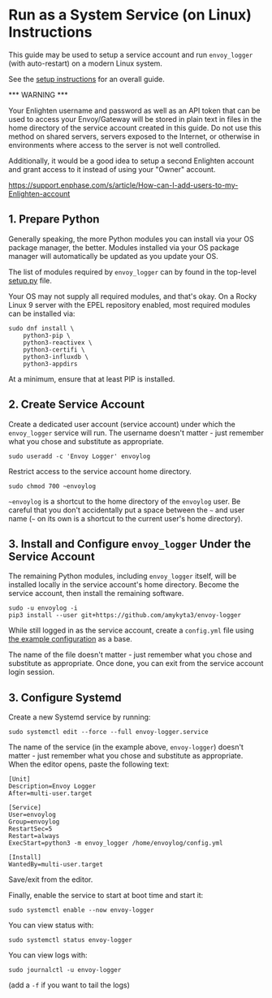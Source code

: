 # Run as a System Service (on Linux) Instructions

This guide may be used to setup a service account and run `envoy_logger` (with
auto-restart) on a modern Linux system.

See the [setup instructions](https://github.com/amykyta3/envoy-logger/blob/main/docs/Setup-Instructions.md)
for an overall guide.

*** WARNING ***

Your Enlighten username and password as well as an API token that can be used to
access your Envoy/Gateway will be stored in plain text in files in the home
directory of the service account created in this guide.  Do not use this method
on shared servers, servers exposed to the Internet, or otherwise in environments
where access to the server is not well controlled.

Additionally, it would be a good idea to setup a second Enlighten account and
grant access to it instead of using your "Owner" account.

https://support.enphase.com/s/article/How-can-I-add-users-to-my-Enlighten-account

## 1. Prepare Python

Generally speaking, the more Python modules you can install via your OS package
manager, the better.  Modules installed via your OS package manager will
automatically be updated as you update your OS.

The list of modules required by `envoy_logger` can by found in the top-level
[setup.py](https://github.com/amykyta3/envoy-logger/blob/main/setup.py) file.

Your OS may not supply all required modules, and that's okay.  On a Rocky Linux
9 server with the EPEL repository enabled, most required modules can be
installed via:

    sudo dnf install \
        python3-pip \
        python3-reactivex \
        python3-certifi \
        python3-influxdb \
        python3-appdirs

At a minimum, ensure that at least PIP is installed.

## 2. Create Service Account

Create a dedicated user account (service account) under which the `envoy_logger`
service will run.  The username doesn't matter - just remember what you chose
and substitute as appropriate.

    sudo useradd -c 'Envoy Logger' envoylog

Restrict access to the service account home directory.

    sudo chmod 700 ~envoylog

`~envoylog` is a shortcut to the home directory of the `envoylog` user.  Be
careful that you don't accidentally put a space between the `~` and user name
(`~` on its own is a shortcut to the current user's home directory).

## 3. Install and Configure `envoy_logger` Under the Service Account

The remaining Python modules, including `envoy_logger` itself, will be installed
locally in the service account's home directory.  Become the service account,
then install the remaining software.

    sudo -u envoylog -i
    pip3 install --user git+https://github.com/amykyta3/envoy-logger

While still logged in as the service account, create a `config.yml` file using
[the example configuration](https://github.com/amykyta3/envoy-logger/blob/main/docs/examples/cfg.yaml)
as a base.

The name of the file doesn't matter - just remember what you chose and
substitute as appropriate.  Once done, you can exit from the service account
login session.

## 3. Configure Systemd

Create a new Systemd service by running:

    sudo systemctl edit --force --full envoy-logger.service

The name of the service (in the example above, `envoy-logger`) doesn't matter -
just remember what you chose and substitute as appropriate.  When the editor
opens, paste the following text:

    [Unit]
    Description=Envoy Logger
    After=multi-user.target

    [Service]
    User=envoylog
    Group=envoylog
    RestartSec=5
    Restart=always
    ExecStart=python3 -m envoy_logger /home/envoylog/config.yml

    [Install]
    WantedBy=multi-user.target

Save/exit from the editor.

Finally, enable the service to start at boot time and start it:

    sudo systemctl enable --now envoy-logger

You can view status with:

    sudo systemctl status envoy-logger

You can view logs with:

    sudo journalctl -u envoy-logger

(add a `-f` if you want to tail the logs)
